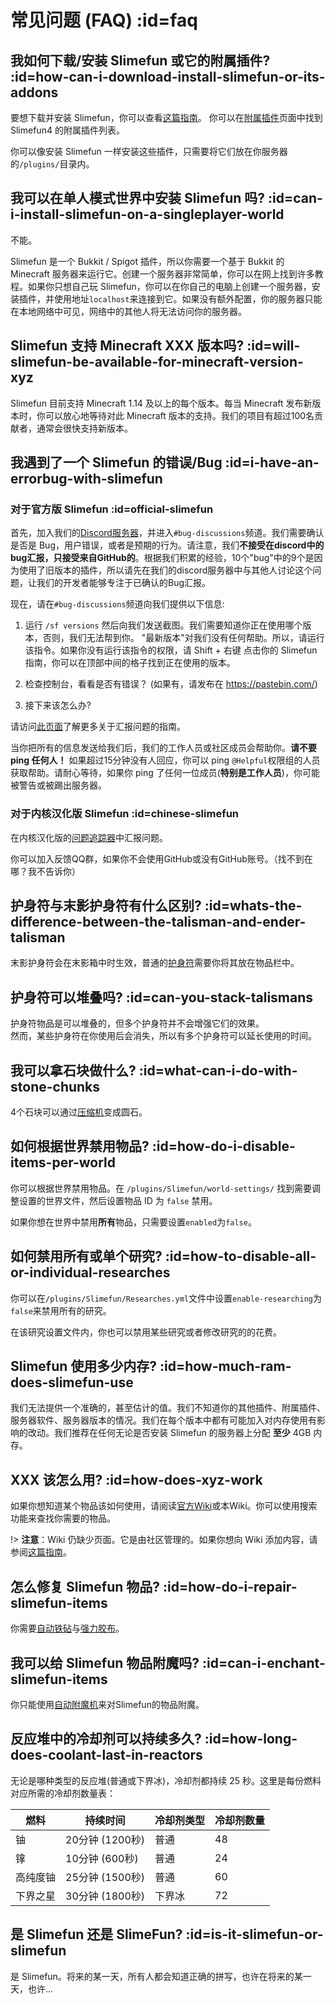 # 常见问题 (FAQ) :id=faq

## 我如何下载/安装 Slimefun 或它的附属插件? :id=how-can-i-download-install-slimefun-or-its-addons

要想下载并安装 Slimefun，你可以查看[这篇指南](/Installing-Slimefun)。
你可以在[附属插件](/Addons)页面中找到 Slimefun4 的附属插件列表。

你可以像安装 Slimefun 一样安装这些插件，只需要将它们放在你服务器的`/plugins/`目录内。

## 我可以在单人模式世界中安装 Slimefun 吗? :id=can-i-install-slimefun-on-a-singleplayer-world

不能。

Slimefun 是一个 Bukkit / Spigot 插件，所以你需要一个基于 Bukkit 的 Minecraft 服务器来运行它。创建一个服务器非常简单，你可以在网上找到许多教程。如果你只想自己玩 Slimefun，你可以在你自己的电脑上创建一个服务器，安装插件，并使用地址`localhost`来连接到它。如果没有额外配置，你的服务器只能在本地网络中可见，网络中的其他人将无法访问你的服务器。

## Slimefun 支持 Minecraft XXX 版本吗? :id=will-slimefun-be-available-for-minecraft-version-xyz

Slimefun 目前支持 Minecraft 1.14 及以上的每个版本。每当 Minecraft 发布新版本时，你可以放心地等待对此 Minecraft 版本的支持。我们的项目有超过100名贡献者，通常会很快支持新版本。

## 我遇到了一个 Slimefun 的错误/Bug :id=i-have-an-errorbug-with-slimefun

### 对于官方版 Slimefun :id=official-slimefun

首先，加入我们的[Discord服务器](https://discord.gg/slimefun)，并进入`#bug-discussions`频道。我们需要确认是否是 Bug，用户错误，或者是预期的行为。请注意，我们**不接受在discord中的bug汇报，只接受来自GitHub的**。根据我们积累的经验，10个"bug"中的9个是因为使用了旧版本的插件，所以请先在我们的discord服务器中与其他人讨论这个问题，让我们的开发者能够专注于已确认的Bug汇报。

现在，请在`#bug-discussions`频道向我们提供以下信息:

1. 运行 `/sf versions` 然后向我们发送截图。我们需要知道你正在使用哪个版本，否则，我们无法帮到你。
"最新版本"对我们没有任何帮助。所以，请运行该指令。如果你没有运行该指令的权限，请 Shift + 右键 点击你的 Slimefun 指南，你可以在顶部中间的格子找到正在使用的版本。

2. 检查控制台，看看是否有错误？ (如果有，请发布在 <https://pastebin.com/>)

3. 接下来该怎么办?

请访问[此页面](/How-to-report-bugs)了解更多关于汇报问题的指南。

当你把所有的信息发送给我们后，我们的工作人员或社区成员会帮助你。**请不要 ping 任何人！** 如果超过15分钟没有人回应，你可以 ping `@Helpful`权限组的人员获取帮助。请耐心等待，如果你 ping 了任何一位成员(**特别是工作人员**)，你可能被警告或被踢出服务器。

### 对于内核汉化版 Slimefun :id=chinese-slimefun

在内核汉化版的[问题追踪器](https://github.com/StarWishsama/Slimefun4/issues)中汇报问题。

你可以加入反馈QQ群，如果你不会使用GitHub或没有GitHub账号。（找不到在哪？我不告诉你）

## 护身符与末影护身符有什么区别? :id=whats-the-difference-between-the-talisman-and-ender-talisman

末影护身符会在末影箱中时生效，普通的[护身符](/Talismans)需要你将其放在物品栏中。

## 护身符可以堆叠吗? :id=can-you-stack-talismans

护身符物品是可以堆叠的，但多个护身符并不会增强它们的效果。  
然而，某些护身符在你使用后会消失，所以有多个护身符可以延长使用的时间。

## 我可以拿石块做什么? :id=what-can-i-do-with-stone-chunks

4个石块可以通过[压缩机](/Compressor)变成圆石。

## 如何根据世界禁用物品? :id=how-do-i-disable-items-per-world

你可以根据世界禁用物品。在 `/plugins/Slimefun/world-settings/` 找到需要调整设置的世界文件，然后设置物品 ID 为 `false` 禁用。

如果你想在世界中禁用**所有**物品，只需要设置`enabled`为`false`。

## 如何禁用所有或单个研究? :id=how-to-disable-all-or-individual-researches

你可以在`/plugins/Slimefun/Researches.yml`文件中设置`enable-researching`为`false`来禁用所有的研究。

在该研究设置文件内，你也可以禁用某些研究或者修改研究的的花费。

## Slimefun 使用多少内存? :id=how-much-ram-does-slimefun-use

我们无法提供一个准确的，甚至估计的值。我们不知道你的其他插件、附属插件、服务器软件、服务器版本的情况。我们在每个版本中都有可能加入对内存使用有影响的改动。我们推荐在任何无论是否安装 Slimefun 的服务器上分配 **至少** 4GB 内存。

## XXX 该怎么用? :id=how-does-xyz-work

如果你想知道某个物品该如何使用，请阅读[官方Wiki](https://github.com/Slimefun/Slimefun4/wiki)或本Wiki。你可以使用搜索功能来查找你需要的物品。

!> **注意**：Wiki 仍缺少页面。它是由社区管理的。如果你想向 Wiki 添加内容，请参阅[这篇指南](/Expanding-the-Wiki)。

## 怎么修复 Slimefun 物品? :id=how-do-i-repair-slimefun-items

你需要[自动铁砧](/Auto-Anvil)与[强力胶布](/Miscellaneous-Items)。

## 我可以给 Slimefun 物品附魔吗? :id=can-i-enchant-slimefun-items

你只能使用[自动附魔机](/Auto-Enchanter)来对Slimefun的物品附魔。

## 反应堆中的冷却剂可以持续多久? :id=how-long-does-coolant-last-in-reactors

无论是哪种类型的反应堆(普通或下界冰)，冷却剂都持续 25 秒。这里是每份燃料对应所需的冷却剂数量表：

| 燃料      | 持续时间        | 冷却剂类型 | 冷却剂数量|
| --------- | ------------- | --------- | ------- |
| 铀        | 20分钟 (1200秒) | 普通      | 48      |
| 镎        | 10分钟 (600秒)  | 普通      | 24      |
| 高纯度铀   | 25分钟 (1500秒) | 普通      | 60      |
| 下界之星   | 30分钟 (1800秒) | 下界冰     | 72     |

## 是 Slimefun 还是 SlimeFun? :id=is-it-slimefun-or-slimefun

是 Slimefun。将来的某一天，所有人都会知道正确的拼写，也许在将来的某一天，也许...
